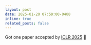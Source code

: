 ```yaml
---
layout: post
date: 2025-01-20 07:59:00-0400
inline: true
related_posts: false
---
```


Got one paper accepted by [ICLR 2025](https://iclr.cc/Conferences/2025) :tada:
